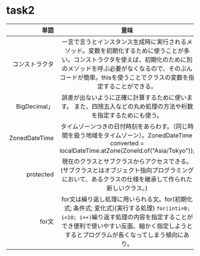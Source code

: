 # task2
|単語|意味 | 
|---:| :---: |
|コンストラクタ|一言で言うとインスタンス生成時に実行されるメソッド。変数を初期化するために使うことが多い。コンストラクタを使えば、初期化のために別のメソッドを呼ぶ必要がなくなるので、そのぶんコードが簡単。thisを使うことでクラスの変数を指定することができる。|
|BigDecimal」|誤差が出ないように正確に計算するために使います。 また、四捨五入などの丸め処理の方法や桁数を指定するためにも使う。|
|ZonedDateTime|タイムゾーンつきの日付時刻をあらわす。（同じ時間を扱う地域をタイムゾーン）。ZonedDateTime converted = localDateTime.atZone(ZoneId.of("Asia/Tokyo"));|
|protected|現在のクラスとサブクラスからアクセスできる。(サブクラスとはオブジェクト指向プログラミングにおいて、あるクラスの仕様を継承して作られた新しいクラス。)|
|for文|for文は繰り返し処理に用いられる文。for(初期化式; 条件式; 変化式){実行する処理}  ```for(inti=0; i<10; i++)```繰り返す処理の内容を指定することができ便利で使いやすい反面、細かく指定しようとするとプログラムが長くなってしまう傾向にあり。|
